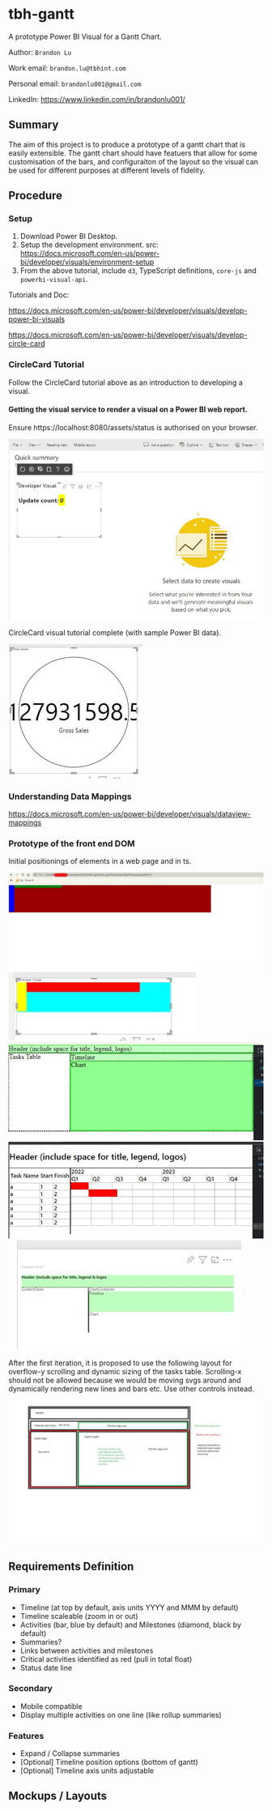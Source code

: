 # tbh-gantt
A prototype Power BI Visual for a Gantt Chart.

Author: `Brandon Lu`

Work email: `brandon.lu@tbhint.com`

Personal email: `brandonlu001@gmail.com`

LinkedIn: https://www.linkedin.com/in/brandonlu001/

## Summary
The aim of this project is to produce a prototype of a gantt chart that is easily extensible.
The gantt chart should have featuers that allow for some customisation of the bars, and configuraiton of the layout so the visual can be used for different purposes at different levels of fidelity.

## Procedure
### Setup
1. Download Power BI Desktop.
1. Setup the development environment. src: https://docs.microsoft.com/en-us/power-bi/developer/visuals/environment-setup
1. From the above tutorial, include `d3`, TypeScript definitions, `core-js` and `powerbi-visual-api`.

Tutorials and Doc:

https://docs.microsoft.com/en-us/power-bi/developer/visuals/develop-power-bi-visuals

https://docs.microsoft.com/en-us/power-bi/developer/visuals/develop-circle-card

### CircleCard Tutorial
Follow the CircleCard tutorial above as an introduction to developing a visual.

#### Getting the visual service to render a visual on a Power BI web report.

Ensure https://localhost:8080/assets/status is authorised on your browser.

![Successful blank visual displaying in a report.](readme-assets/000-SuccessInitialDeveloperVisual.jpg)

CircleCard visual tutorial complete (with sample Power BI data).

![The end result of the CircleCard tutorial.](readme-assets/001-CircleCardComplete.jpg)

### Understanding Data Mappings

https://docs.microsoft.com/en-us/power-bi/developer/visuals/dataview-mappings

### Prototype of the front end DOM

Initial positionings of elements in a web page and in ts.

![Web area mappings](readme-assets/003-webPositioningExperiment.jpg)
![TS visual area mappings](readme-assets/002-tsPositioningExperiment.jpg)
![Web blockout](readme-assets/004-webBlockout.jpg)
![Web prototype (static) using tables and svg](readme-assets/005-webProtoUsingTables.jpg)
![Div blockout in developer visual using ts.](readme-assets/006-ganttProtoPBIBlockout.jpg)


After the first iteration, it is proposed to use the following layout for overflow-y scrolling and dynamic sizing of the tasks table. Scrolling-x should not be allowed because we would be moving svgs around and dynamically rendering new lines and bars etc. Use other controls instead.

![Proposed layout of iteration 2](readme-assets/007-iteration2layout.jpg)

## Requirements Definition

### Primary

- Timeline (at top by default, axis units YYYY and MMM by default)
- Timeline scaleable (zoom in or out)
- Activities (bar, blue by default) and Milestones (diamond, black by default)
- Summaries?
- Links between activities and milestones
- Critical activities identified as red (pull in total float)
- Status date line

### Secondary

- Mobile compatible
- Display multiple activities on one line (like rollup summaries)

### Features

- Expand / Collapse summaries
- [Optional] Timeline position options (bottom of gantt)
- [Optional] Timeline axis units adjustable

## Mockups / Layouts
